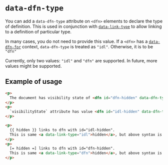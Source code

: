 # `data-dfn-type`

You can add a `data-dfn-type` attribute on `<dfn>` elements to declare the type of definition. This is used in conjunction with [`data-link-type`](data-link-type) to allow linking to a definition of particular type.

In many cases, you do not need to provide this value. If a `<dfn>` has a [`data-dfn-for`](data-dfn-for) context, `data-dfn-type` is treated as `"idl"`. Otherwise, it is to be `"dfn"`

Currently, only two values: `"idl"` and `"dfn"` are supported. In future, more values might be supported.

## Example of usage

``` html
<p>
  The document has visibility state of <dfn id="dfn-hidden" data-dfn-type="dfn">hidden</dfn>.
</p>
<p>
  `visibilityState` attribute has value <dfn id="idl-hidden" data-dfn-type="idl">hidden</dfn>.
</p>

<p>
  {{ hidden }} links to dfn with id="idl-hidden".
  This is same <a data-link-type="idl">hidden</a>, but above syntax is preferred.
</p>
<p>
  [= hidden =] links to dfn with id="dfn-hidden".
  This is same <a data-link-type="dfn">hidden</a>, but above syntax is preferred.
</p>
```
